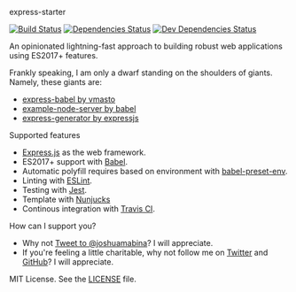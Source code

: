 express-starter

[![Build Status](https://travis-ci.com/joshuamabina/create-express-app.svg?branch=master)](https://travis-ci.com/joshuamabina/create-express-app)
[![Dependencies Status](https://david-dm.org/joshuamabina/create-express-app/status.svg)](https://david-dm.org/joshuamabina/create-express-app)
[![Dev Dependencies Status](https://david-dm.org/vmasto/express-babel/dev-status.svg)](https://david-dm.org/joshuamabina/create-express-app)

An opinionated lightning-fast approach to building robust web applications using ES2017+ features.

Frankly speaking, I am only a dwarf standing on the shoulders of giants. Namely, these giants are:

- [express-babel by vmasto](https://github.com/vmasto/express-babel)
- [example-node-server by babel](https://github.com/babel/example-node-server)
- [express-generator by expressjs](https://expressjs.com/en/starter/generator.html)

Supported features

- [Express.js](https://expressjs.com/) as the web framework.
- ES2017+ support with [Babel](https://babeljs.io/).
- Automatic polyfill requires based on environment with [babel-preset-env](https://github.com/babel/babel-preset-env).
- Linting with [ESLint](http://eslint.org/).
- Testing with [Jest](https://facebook.github.io/jest/).
- Template with [Nunjucks](https://mozilla.github.io/nunjucks/getting-started.html)
- Continous integration with [Travis CI](https://travis-ci.com/).

How can I support you?

 - Why not [Tweet to @joshuamabina](https://twitter.com/intent/tweet?text=Build+w%2F+%40joshuamabina+robust+web+apps+using+%23expressjs+and+%23es2017+features.+https%3A%2F%2Fgithub.com%2Fjoshuamabina%2Fexpress-starter&ref_src=twsrc%5Etfw)? I will appreciate.
 - If you're feeling a little charitable, why not follow me on [Twitter][_tw] and [GitHub][_gh]? I will appreciate.

MIT License. See the [LICENSE](LICENSE) file.

[_gh]: https://github.com/joshuamabina
[_tw]: https://twitter.com/joshuamabina
